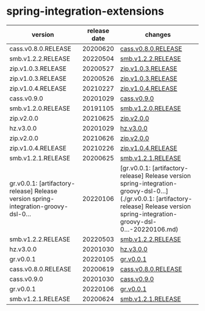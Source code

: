 # spring-integration-extensions	


|version|release date|changes|
|---|---|---|
|cass.v0.8.0.RELEASE|20200620|[cass.v0.8.0.RELEASE](./cass.v0.8.0.RELEASE-20200620.md)|
|smb.v1.2.2.RELEASE|20220504|[smb.v1.2.2.RELEASE](./smb.v1.2.2.RELEASE-20220504.md)|
|zip.v1.0.3.RELEASE|20200527|[zip.v1.0.3.RELEASE](./zip.v1.0.3.RELEASE-20200527.md)|
|zip.v1.0.3.RELEASE|20200526|[zip.v1.0.3.RELEASE](./zip.v1.0.3.RELEASE-20200526.md)|
|zip.v1.0.4.RELEASE|20210227|[zip.v1.0.4.RELEASE](./zip.v1.0.4.RELEASE-20210227.md)|
|cass.v0.9.0|20201029|[cass.v0.9.0](./cass.v0.9.0-20201029.md)|
|smb.v1.2.0.RELEASE|20191105|[smb.v1.2.0.RELEASE](./smb.v1.2.0.RELEASE-20191105.md)|
|zip.v2.0.0|20210625|[zip.v2.0.0](./zip.v2.0.0-20210625.md)|
|hz.v3.0.0|20201029|[hz.v3.0.0](./hz.v3.0.0-20201029.md)|
|zip.v2.0.0|20210626|[zip.v2.0.0](./zip.v2.0.0-20210626.md)|
|zip.v1.0.4.RELEASE|20210226|[zip.v1.0.4.RELEASE](./zip.v1.0.4.RELEASE-20210226.md)|
|smb.v1.2.1.RELEASE|20200625|[smb.v1.2.1.RELEASE](./smb.v1.2.1.RELEASE-20200625.md)|
|gr.v0.0.1: [artifactory-release] Release version spring-integration-groovy-dsl-0…|20220106|[gr.v0.0.1: [artifactory-release] Release version spring-integration-groovy-dsl-0…](./gr.v0.0.1: [artifactory-release] Release version spring-integration-groovy-dsl-0…-20220106.md)|
|smb.v1.2.2.RELEASE|20220503|[smb.v1.2.2.RELEASE](./smb.v1.2.2.RELEASE-20220503.md)|
|hz.v3.0.0|20201030|[hz.v3.0.0](./hz.v3.0.0-20201030.md)|
|gr.v0.0.1|20220105|[gr.v0.0.1](./gr.v0.0.1-20220105.md)|
|cass.v0.8.0.RELEASE|20200619|[cass.v0.8.0.RELEASE](./cass.v0.8.0.RELEASE-20200619.md)|
|cass.v0.9.0|20201030|[cass.v0.9.0](./cass.v0.9.0-20201030.md)|
|gr.v0.0.1|20220106|[gr.v0.0.1](./gr.v0.0.1-20220106.md)|
|smb.v1.2.1.RELEASE|20200624|[smb.v1.2.1.RELEASE](./smb.v1.2.1.RELEASE-20200624.md)|
